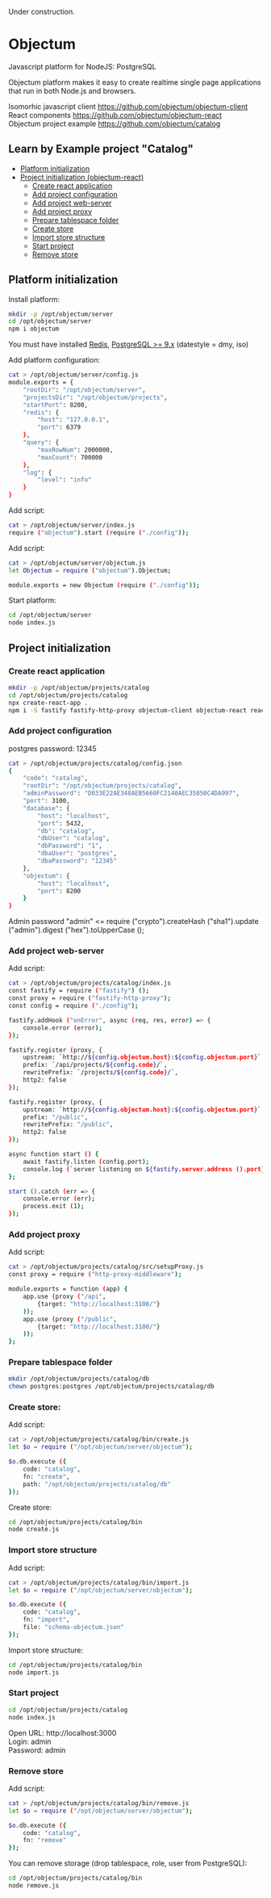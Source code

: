 Under construction.

# Objectum
Javascript platform for NodeJS: PostgreSQL 

Objectum platform makes it easy to create realtime single page applications that run in both Node.js and browsers.
 
Isomorhic javascript client https://github.com/objectum/objectum-client  
React components https://github.com/objectum/objectum-react  
Objectum project example https://github.com/objectum/catalog 
 
## Learn by Example project "Catalog"

* [Platform initialization](#platform_init)  
* [Project initialization (objectum-react)](#project_init)
    * [Create react application](#create_react_application)
    * [Add project configuration](#add_project_configuration)
    * [Add project web-server](#add_project_web_server)
    * [Add project proxy](#add_project_proxy)
    * [Prepare tablespace folder](#prepare_tablespace_folder)
    * [Create store](#create_store)
    * [Import store structure](#import_store_structure)
    * [Start project](#start_project)
    * [Remove store](#remove_store)

<a name="platform_init" />

## Platform initialization

Install platform:
```bash
mkdir -p /opt/objectum/server
cd /opt/objectum/server
npm i objectum
```

You must have installed [Redis](https://redis.io/), [PostgreSQL >= 9.x](https://www.postgresql.org/download/) (datestyle = dmy, iso)

Add platform configuration:
```bash
cat > /opt/objectum/server/config.js
module.exports = {
	"rootDir": "/opt/objectum/server",
	"projectsDir": "/opt/objectum/projects",
	"startPort": 8200,
	"redis": {
		"host": "127.0.0.1",
		"port": 6379
	},
	"query": {
		"maxRowNum": 2000000,
		"maxCount": 700000
	},
	"log": {
		"level": "info"
	}
}
```

Add script:
```bash
cat > /opt/objectum/server/index.js
require ("objectum").start (require ("./config"));
```

Add script:
```bash
cat > /opt/objectum/server/objectum.js
let Objectum = require ("objectum").Objectum;

module.exports = new Objectum (require ("./config"));
```

Start platform:
```bash
cd /opt/objectum/server
node index.js
```

<a name="project_init" />

## Project initialization

<a name="create_react_application" />

### Create react application
```bash
mkdir -p /opt/objectum/projects/catalog
cd /opt/objectum/projects/catalog
npx create-react-app .
npm i -S fastify fastify-http-proxy objectum-client objectum-react react-dropzone react-modal react-router-dom
```

<a name="add_project_configuration" />

### Add project configuration
postgres password: 12345
```bash
cat > /opt/objectum/projects/catalog/config.json
{
    "code": "catalog",
	"rootDir": "/opt/objectum/projects/catalog",
	"adminPassword": "D033E22AE348AEB5660FC2140AEC35850C4DA997",
	"port": 3100,
	"database": {
		"host": "localhost",
		"port": 5432,
		"db": "catalog",
		"dbUser": "catalog",
		"dbPassword": "1",
		"dbaUser": "postgres",
		"dbaPassword": "12345"
	},
	"objectum": {
		"host": "localhost",
		"port": 8200
	}
}
```
Admin password "admin" <= require ("crypto").createHash ("sha1").update ("admin").digest ("hex").toUpperCase ();

<a name="add_project_web_server" />

### Add project web-server
Add script:
```bash
cat > /opt/objectum/projects/catalog/index.js
const fastify = require ("fastify") ();
const proxy = require ("fastify-http-proxy");
const config = require ("./config");

fastify.addHook ("onError", async (req, res, error) => {
	console.error (error);
});

fastify.register (proxy, {
	upstream: `http://${config.objectum.host}:${config.objectum.port}`,
	prefix: `/api/projects/${config.code}/`,
	rewritePrefix: `/projects/${config.code}/`,
	http2: false
});

fastify.register (proxy, {
	upstream: `http://${config.objectum.host}:${config.objectum.port}`,
	prefix: "/public",
	rewritePrefix: "/public",
	http2: false
});

async function start () {
	await fastify.listen (config.port);
	console.log (`server listening on ${fastify.server.address ().port}`);
};

start ().catch (err => {
	console.error (err);
	process.exit (1);
});
```

<a name="add_project_proxy" />

### Add project proxy
Add script:
```bash
cat > /opt/objectum/projects/catalog/src/setupProxy.js
const proxy = require ("http-proxy-middleware");

module.exports = function (app) {
    app.use (proxy ("/api",
        {target: "http://localhost:3100/"}
    ));
	app.use (proxy ("/public",
		{target: "http://localhost:3100/"}
	));
};
```

<a name="prepare_tablespace_folder" />

### Prepare tablespace folder
```bash
mkdir /opt/objectum/projects/catalog/db
chown postgres:postgres /opt/objectum/projects/catalog/db
```

<a name="create_store" />

### Create store:
Add script:
```bash
cat > /opt/objectum/projects/catalog/bin/create.js
let $o = require ("/opt/objectum/server/objectum");

$o.db.execute ({
	code: "catalog",
	fn: "create",
	path: "/opt/objectum/projects/catalog/db"
});
```

Create store:
```bash
cd /opt/objectum/projects/catalog/bin
node create.js
```

<a name="import_store_structure" />

### Import store structure
Add script:
```bash
cat > /opt/objectum/projects/catalog/bin/import.js
let $o = require ("/opt/objectum/server/objectum");

$o.db.execute ({
	code: "catalog",
	fn: "import",
	file: "schema-objectum.json"
});
```

Import store structure:
```bash
cd /opt/objectum/projects/catalog/bin
node import.js
```

<a name="start_project" />

### Start project
```bash
cd /opt/objectum/projects/catalog
node index.js
```

Open URL: http://localhost:3000  
Login: admin  
Password: admin  

<a name="remove_store" />

### Remove store
Add script:
```bash
cat > /opt/objectum/projects/catalog/bin/remove.js
let $o = require ("/opt/objectum/server/objectum");

$o.db.execute ({
	code: "catalog",
	fn: "remove"
});
```

You can remove storage (drop tablespace, role, user from PostgreSQL):
```bash
cd /opt/objectum/projects/catalog/bin
node remove.js
```

